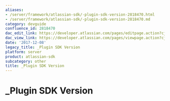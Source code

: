 ```yaml
---
aliases:
- /server/framework/atlassian-sdk/-plugin-sdk-version-2818470.html
- /server/framework/atlassian-sdk/-plugin-sdk-version-2818470.md
category: devguide
confluence_id: 2818470
dac_edit_link: https://developer.atlassian.com/pages/editpage.action?cjm=wozere&pageId=2818470
dac_view_link: https://developer.atlassian.com/pages/viewpage.action?cjm=wozere&pageId=2818470
date: '2017-12-08'
legacy_title: _Plugin SDK Version
platform: server
product: atlassian-sdk
subcategory: other
title: _Plugin SDK Version
---
```

# \_Plugin SDK Version










































































































































